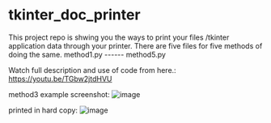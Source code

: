 # tkinter_doc_printer
This project repo is shwing you the ways to print your files /tkinter application data through your printer.
There are five files for five methods of doing the same.
method1.py ------ method5.py

Watch full description and use of code from here.:
https://youtu.be/TGbw2jtdHVU

method3 example screenshot:
![image](https://user-images.githubusercontent.com/41276382/148669218-bc5cf081-c15c-4c09-becf-dfa65b673249.png)

printed in hard copy:
![image](https://user-images.githubusercontent.com/41276382/148669619-b547e473-fa0b-4d98-bd3c-3ff1631289c8.png)

